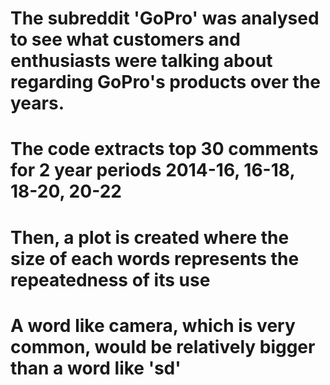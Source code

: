 # The subreddit 'GoPro' was analysed to see what customers and enthusiasts were talking about regarding GoPro's products over the years. 
# The code extracts top 30 comments for 2 year periods 2014-16, 16-18, 18-20, 20-22 
# Then, a plot is created where the size of each words represents the repeatedness of its use
# A word like camera, which is very common, would be relatively bigger than a word like 'sd'
